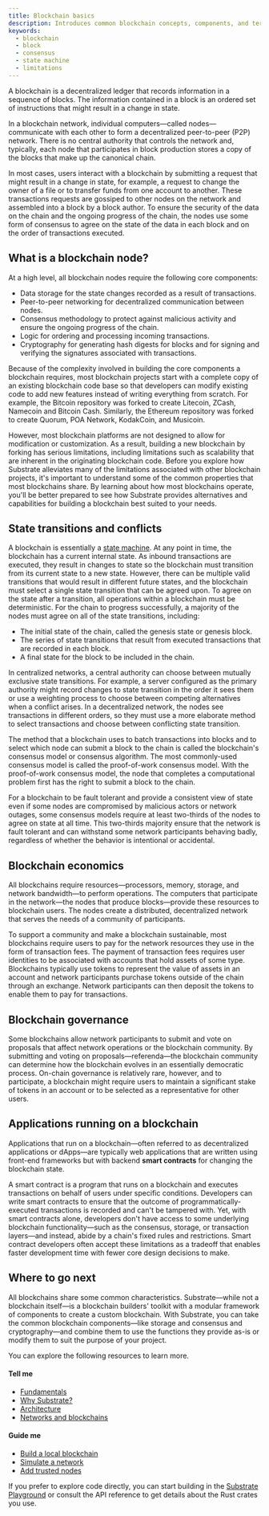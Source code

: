 ```yaml
---
title: Blockchain basics
description: Introduces common blockchain concepts, components, and terminology.
keywords:
  - blockchain
  - block
  - consensus
  - state machine
  - limitations
---
```


A blockchain is a decentralized ledger that records information in a sequence of blocks.
The information contained in a block is an ordered set of instructions that might result in a change in state.

In a blockchain network, individual computers—called nodes—communicate with each other to form a decentralized peer-to-peer (P2P) network.
There is no central authority that controls the network and, typically, each node that participates in block production stores a copy of the blocks that make up the canonical chain.

In most cases, users interact with a blockchain by submitting a request that might result in a change in state, for example, a request to change the owner of a file or to transfer funds from one account to another.
These transactions requests are gossiped to other nodes on the network and assembled into a block by a block author.
To ensure the security of the data on the chain and the ongoing progress of the chain, the nodes use some form of consensus to agree on the state of the data in each block and on the order of transactions executed.

## What is a blockchain node?

At a high level, all blockchain nodes require the following core components:

- Data storage for the state changes recorded as a result of transactions.
- Peer-to-peer networking for decentralized communication between nodes.
- Consensus methodology to protect against malicious activity and ensure the ongoing progress of the chain.
- Logic for ordering and processing incoming transactions.
- Cryptography for generating hash digests for blocks and for signing and verifying the signatures associated with transactions.

Because of the complexity involved in building the core components a blockchain requires, most blockchain projects start with a complete copy of an existing blockchain code base so that developers can modify existing code to add new features instead of writing everything from scratch.
For example, the Bitcoin repository was forked to create Litecoin, ZCash, Namecoin and Bitcoin Cash.
Similarly, the Ethereum repository was forked to create Quorum, POA Network, KodakCoin, and Musicoin.

However, most blockchain platforms are not designed to allow for modification or customization.
As a result, building a new blockchain by forking has serious limitations, including limitations such as scalability that are inherent in the originating blockchain code.
Before you explore how Substrate alleviates many of the limitations associated with other blockchain projects, it's important to understand some of the common properties that most blockchains share.
By learning about how most blockchains operate, you'll be better prepared to see how Substrate provides alternatives and capabilities for building a blockchain best suited to your needs.

## State transitions and conflicts

A blockchain is essentially a [state machine](https://en.wikipedia.org/wiki/Finite-state_machine).
At any point in time, the blockchain has a current internal state.
As inbound transactions are executed, they result in changes to state so the blockchain must transition from its current state to a new state.
However, there can be multiple valid transitions that would result in different future states, and the blockchain must select a single state transition that can be agreed upon.
To agree on the state after a transition, all operations within a blockchain must be deterministic.
For the chain to progress successfully, a majority of the nodes must agree on all of the state transitions, including:

- The initial state of the chain, called the genesis state or genesis block.
- The series of state transitions that result from executed transactions that are recorded in each block.
- A final state for the block to be included in the chain.

In centralized networks, a central authority can choose between mutually exclusive state transitions.
For example, a server configured as the primary authority might record changes to state transition in the order it sees them or use a weighting process to choose between competing alternatives when a conflict arises.
In a decentralized network, the nodes see transactions in different orders, so they must use a more elaborate method to select transactions and choose between conflicting state transition.

The method that a blockchain uses to batch transactions into blocks and to select which node can submit a block to the chain is called the blockchain's consensus model or consensus algorithm.
The most commonly-used consensus model is called the proof-of-work consensus model.
With the proof-of-work consensus model, the node that completes a computational problem first has the right to submit a block to the chain.

For a blockchain to be fault tolerant and provide a consistent view of state even if some nodes are compromised by malicious actors or network outages, some consensus models require at least two-thirds of the nodes to agree on state at all time.
This two-thirds majority ensure that the network is fault tolerant and can withstand some network participants behaving badly, regardless of whether the behavior is intentional or accidental.

## Blockchain economics

All blockchains require resources—processors, memory, storage, and network bandwidth—to perform operations.
The computers that participate in the network—the nodes that produce blocks—provide these resources to blockchain users.
The nodes create a distributed, decentralized network that serves the needs of a community of participants.

To support a community and make a blockchain sustainable, most blockchains require users to pay for the network resources they use in the form of transaction fees.
The payment of transaction fees requires user identities to be associated with accounts that hold assets of some type.
Blockchains typically use tokens to represent the value of assets in an account and network participants purchase tokens outside of the chain through an exchange.
Network participants can then deposit the tokens to enable them to pay for transactions.

## Blockchain governance

Some blockchains allow network participants to submit and vote on proposals that affect network operations or the blockchain community.
By submitting and voting on proposals—referenda—the blockchain community can determine how the blockchain evolves in an essentially democratic process.
On-chain governance is relatively rare, however, and to participate, a blockchain might require users to maintain a significant stake of tokens in an account or to be selected as a representative for other users.

## Applications running on a blockchain

Applications that run on a blockchain—often referred to as decentralized applications or dApps—are typically web applications that are written using front-end frameworks but with backend **smart contracts** for changing the blockchain state.

A smart contract is a program that runs on a blockchain and executes transactions on behalf of users under specific conditions.
Developers can write smart contracts to ensure that the outcome of programmatically-executed transactions is recorded and can't be tampered with.
Yet, with smart contracts alone, developers don't have access to some underlying blockchain functionality—such as the consensus, storage, or transaction layers—and instead, abide by a chain's fixed rules and restrictions.
Smart contract developers often accept these limitations as a tradeoff that enables faster development time with fewer core design decisions to make.

## Where to go next

All blockchains share some common characteristics.
Substrate—while not a blockchain itself—is a blockchain builders' toolkit with a modular framework of components to create a custom blockchain.
With Substrate, you can take the common blockchain components—like storage and consensus and cryptography—and combine them to use the functions they provide as-is or modify them to suit the purpose of your project.

You can explore the following resources to learn more.

#### Tell me

- [Fundamentals](/main-docs/fundamentals/)
- [Why Substrate?](/main-docs/fundamentals/why-substrate/)
- [Architecture](/main-docs/fundamentals/architecture/)
- [Networks and blockchains](/main-docs/fundamentals/node-and-network-types/)

#### Guide me

- [Build a local blockchain](/tutorials/get-started/build-local-blockchain/)
- [Simulate a network](/tutorials/get-started/simulate-network/)
- [Add trusted nodes](/tutorials/get-started/trusted-network/)

If you prefer to explore code directly, you can start building in the [Substrate Playground](https://docs.substrate.io/playground/) or consult the API reference to get details about the Rust crates you use.
